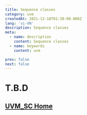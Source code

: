 ```yaml
---
title: Sequence classes
category: uvm
createdAt: 2021-12-18T01:30:00.000Z
lang: 'vi-VN'
description: Sequence classes
meta:
  - name: description
    content: Sequence classes
  - name: keywords
    content: uvm

prev: false
next: false
---
```


# T.B.D

## [UVM_SC Home](/danh-muc/uvm.md)

